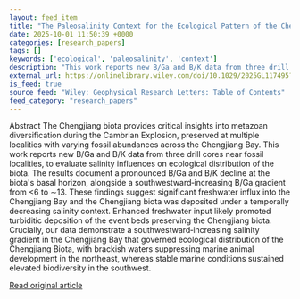 ```yaml
---
layout: feed_item
title: "The Paleosalinity Context for the Ecological Pattern of the Chengjiang Biota"
date: 2025-10-01 11:50:39 +0000
categories: [research_papers]
tags: []
keywords: ['ecological', 'paleosalinity', 'context']
description: "This work reports new B/Ga and B/K data from three drill cores near fossil localities, to evaluate salinity influences on ecological distribution of the biota"
external_url: https://onlinelibrary.wiley.com/doi/10.1029/2025GL117495?af=R
is_feed: true
source_feed: "Wiley: Geophysical Research Letters: Table of Contents"
feed_category: "research_papers"
---
```


Abstract The Chengjiang biota provides critical insights into metazoan diversification during the Cambrian Explosion, preserved at multiple localities with varying fossil abundances across the Chengjiang Bay. This work reports new B/Ga and B/K data from three drill cores near fossil localities, to evaluate salinity influences on ecological distribution of the biota. The results document a pronounced B/Ga and B/K decline at the biota's basal horizon, alongside a southwestward‐increasing B/Ga gradient from <6 to ∼13. These findings suggest significant freshwater influx into the Chengjiang Bay and the Chengjiang biota was deposited under a temporally decreasing salinity context. Enhanced freshwater input likely promoted turbiditic deposition of the event beds preserving the Chengjiang biota. Crucially, our data demonstrate a southwestward‐increasing salinity gradient in the Chengjiang Bay that governed ecological distribution of the Chengjiang Biota, with brackish waters suppressing marine animal development in the northeast, whereas stable marine conditions sustained elevated biodiversity in the southwest.

[Read original article](https://onlinelibrary.wiley.com/doi/10.1029/2025GL117495?af=R)
